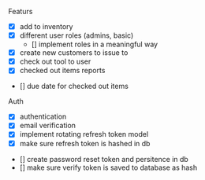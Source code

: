 Featurs

- [x] add to inventory
- [x] different user roles (admins, basic)
  - [] implement roles in a meaningful way
- [x] create new customers to issue to
- [x] check out tool to user
- [x] checked out items reports
- [] due date for checked out items

Auth

- [x] authentication
- [x] email verification
- [x] implement rotating refresh token model
- [x] make sure refresh token is hashed in db
- [] create password reset token and persitence in db
- [] make sure verify token is saved to database as hash
